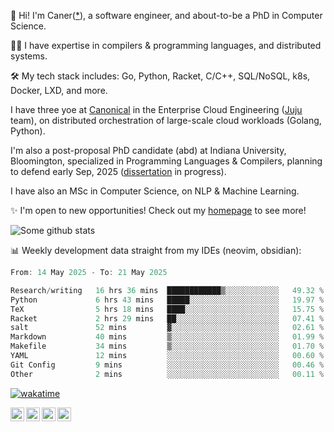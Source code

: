 👋 Hi! I'm Caner([*](https://cderici.github.io/docs/audio/name-pronunciation.opus)), a software engineer, and about-to-be a PhD in Computer Science.

🧙‍♂️ I have expertise in compilers & programming languages, and distributed systems.

🛠️ My tech stack includes: Go, Python, Racket, C/C++, SQL/NoSQL, k8s, Docker, LXD, and more.

I have three yoe at [Canonical](https://github.com/canonical) in the Enterprise Cloud Engineering ([Juju](https://github.com/juju/juju) team), on distributed orchestration of large-scale cloud workloads (Golang, Python).

I'm also a post-proposal PhD candidate (abd) at Indiana University, Bloomington, specialized in Programming Languages & Compilers, planning to defend early Sep, 2025 ([dissertation](https://github.com/cderici/dissertation) in progress).

I have also an MSc in Computer Science, on NLP & Machine Learning.

✨ I'm open to new opportunities! Check out my [homepage](https://cderici.github.io/index.html) to see more!

![Some github stats](https://github-readme-stats-git-masterrstaa-rickstaa.vercel.app/api?username=cderici&show_icons=true&theme=radical&hide_border=true&hide=stars,contribs)

📊 Weekly development data straight from my IDEs (neovim, obsidian):

<!--START_SECTION:waka-->

```go
From: 14 May 2025 - To: 21 May 2025

Research/writing   16 hrs 36 mins  ████████████▒░░░░░░░░░░░░   49.32 %
Python             6 hrs 43 mins   █████░░░░░░░░░░░░░░░░░░░░   19.97 %
TeX                5 hrs 18 mins   ████░░░░░░░░░░░░░░░░░░░░░   15.75 %
Racket             2 hrs 29 mins   ██░░░░░░░░░░░░░░░░░░░░░░░   07.41 %
salt               52 mins         ▓░░░░░░░░░░░░░░░░░░░░░░░░   02.61 %
Markdown           40 mins         ▒░░░░░░░░░░░░░░░░░░░░░░░░   01.99 %
Makefile           34 mins         ▒░░░░░░░░░░░░░░░░░░░░░░░░   01.70 %
YAML               12 mins         ░░░░░░░░░░░░░░░░░░░░░░░░░   00.60 %
Git Config         9 mins          ░░░░░░░░░░░░░░░░░░░░░░░░░   00.46 %
Other              2 mins          ░░░░░░░░░░░░░░░░░░░░░░░░░   00.11 %
```

<!--END_SECTION:waka-->

[![wakatime](https://wakatime.com/badge/user/afc0c5fb-feac-4830-8928-4c313fba9d55.svg)](https://wakatime.com/@afc0c5fb-feac-4830-8928-4c313fba9d55)

<a href="https://cderici.github.io/">
  <img align="left" alt="Homepage" width="22px" src="https://github.com/elax46/custom-brand-icons/blob/main/icon-svg/tabbar-home.svg" />
</a>
<a href="https://www.linkedin.com/in/caner-derici-0619b0aa">
  <img align="left" alt="LinkedIN" width="22px" src="https://upload.wikimedia.org/wikipedia/commons/8/81/LinkedIn_icon.svg" />
</a>
<a href="https://www.instagram.com/caner.derici/">
  <img align="left" alt="Instagram" width="22px" src="https://raw.githubusercontent.com/hussainweb/hussainweb/main/icons/instagram.png" />
</a>
<a href="https://twitter.com/canerderici">
  <img align="left" alt="Twitter" width="22px" src="https://upload.wikimedia.org/wikipedia/commons/6/6f/Logo_of_Twitter.svg" />
</a>





<!--
**cderici/cderici** is a ✨ _special_ ✨ repository because its `README.md` (this file) appears on your GitHub profile.

Here are some ideas to get you started:

- 🔭 I’m currently working on ...
- 🌱 I’m currently learning ...
- 👯 I’m looking to collaborate on ...
- 🤔 I’m looking for help with ...
- 💬 Ask me about ...
- 📫 How to reach me: ...
- 😄 Pronouns: ...
- ⚡ Fun fact: ...
-->
